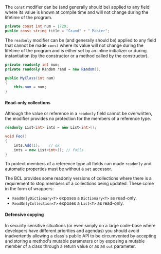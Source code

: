 The `const` modifier can be (and generally should be) applied to any field where its value is known at compile time and will not change during the lifetime of the program.

```csharp
private const int num = 1729;
public const string title = "Grand" + " Master";
```

The `readonly` modifier can be (and generally should be) applied to any field that cannot be made `const` where its value will not change during the lifetime of the program and is either set by an inline initializer or during instantiation (by the constructor or a method called by the constructor).

```csharp
private readonly int num;
private readonly Random rand = new Random();

public MyClass(int num)
{
    this.num = num;
}
```

#### Read-only collections

Although the value or reference in a `readonly` field cannot be overwritten, the modifier provides no protection for the members of a reference type.

```csharp
readonly List<int> ints = new List<int>();

void Foo()
{
    ints.Add(1);    // ok
    ints = new List<int>(); // fails
}
```

To protect members of a reference type all fields can made `readonly` and automatic properties must be without a `set` accessor.

The BCL provides some readonly versions of collections where there is a requirement to stop members of a collections being updated. These come in the form of wrappers:

- `ReadOnlyDictionary<T>` exposes a `Dictionary<T>` as read-only.
- `ReadOnlyCollection<T>` exposes a `List<T>` as read-only.

#### Defensive copying

In security sensitive situations (or even simply on a large code-base where developers have different priorities and agendas) you should avoid inadvertently allowing a class's public API to be circumvented by accepting and storing a method's mutable parameters or by exposing a mutable member of a class through a return value or as an `out` parameter.
